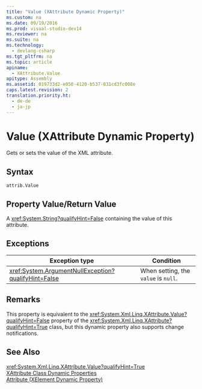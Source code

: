 ```yaml
---
title: "Value (XAttribute Dynamic Property)"
ms.custom: na
ms.date: 09/19/2016
ms.prod: visual-studio-dev14
ms.reviewer: na
ms.suite: na
ms.technology: 
  - devlang-csharp
ms.tgt_pltfrm: na
ms.topic: article
apiname: 
  - XAttribute.Value
apitype: Assembly
ms.assetid: 019733d2-e050-4120-b537-831cd3fc008e
caps.latest.revision: 2
translation.priority.ht: 
  - de-de
  - ja-jp
---
```

# Value (XAttribute Dynamic Property)
Gets or sets the value of the XML attribute.  
  
## Syntax  
  
```  
attrib.Value   
```  
  
## Property Value/Return Value  
 A <xref:System.String?qualifyHint=False> containing the value of this attribute.  
  
## Exceptions  
  
|Exception type|Condition|  
|--------------------|---------------|  
|<xref:System.ArgumentNullException?qualifyHint=False>|When setting, the `value` is `null`.|  
  
## Remarks  
 This property is equivalent to the <xref:System.Xml.Linq.XAttribute.Value?qualifyHint=False> property of the <xref:System.Xml.Linq.XAttribute?qualifyHint=True> class, but this dynamic property also supports change notifications.  
  
## See Also  
 <xref:System.Xml.Linq.XAttribute.Value?qualifyHint=True>   
 [XAttribute Class Dynamic Properties](../Topic/XAttribute%20Class%20Dynamic%20Properties.md)   
 [Attribute (XElement Dynamic Property)](../vs140/Attribute--XElement-Dynamic-Property-.md)